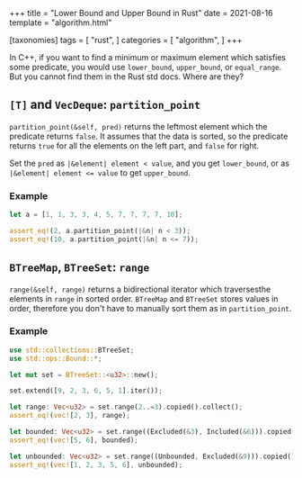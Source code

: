 +++
title = "Lower Bound and Upper Bound in Rust"
date = 2021-08-16
template = "algorithm.html"

[taxonomies]
tags = [
    "rust",
]
categories = [
    "algorithm",
]
+++

In C++, if you want to find a minimum or maximum element which satisfies some predicate,
you would use `lower_bound`, `upper_bound`, or `equal_range`.
But you cannot find them in the Rust std docs. Where are they?

## `[T]` and `VecDeque`: `partition_point`


`partition_point(&self, pred)` returns the leftmost element which the predicate returns `false`.
It assumes that the data is sorted, so the predicate returns `true` for all the elements
on the left part, and `false` for right.

Set the `pred` as `|&element| element < value`, and you get `lower_bound`,
or as `|&element| element <= value` to get `upper_bound`.

### Example

```rust
let a = [1, 1, 3, 3, 4, 5, 7, 7, 7, 7, 10];

assert_eq!(2, a.partition_point(|&n| n < 3));
assert_eq!(10, a.partition_point(|&n| n <= 7));
```

## `BTreeMap`, `BTreeSet`: `range`

`range(&self, range)` returns a bidirectional iterator which traversesthe elements in `range`
in sorted order. `BTreeMap` and `BTreeSet` stores values in order, therefore you don't
have to manually sort them as in `partition_point`.

### Example

```rust
use std::collections::BTreeSet;
use std::ops::Bound::*;

let mut set = BTreeSet::<u32>::new();

set.extend([9, 2, 3, 6, 5, 1].iter());

let range: Vec<u32> = set.range(2..=3).copied().collect();
assert_eq!(vec![2, 3], range);

let bounded: Vec<u32> = set.range((Excluded(&3), Included(&6))).copied().collect();
assert_eq!(vec![5, 6], bounded);

let unbounded: Vec<u32> = set.range((Unbounded, Excluded(&9))).copied().collect();
assert_eq!(vec![1, 2, 3, 5, 6], unbounded);
```
